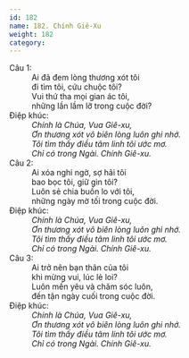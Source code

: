 ```yaml
---
id: 182
name: 182. Chính Giê-Xu
weight: 182
category: 
---
```

<dl><dt>Câu 1:</dt><dd data-verse="1">Ai đã đem lòng thương xót tôi <br/>đi tìm tôi, cứu chuộc tôi? <br/>Vui thứ tha mọi gian ác tôi, <br/>những lần lầm lỡ trong cuộc đời? </dd><dt>Điệp khúc:</dt><dd data-chorus="1"><em>Chính là Chúa, Vua Giê-xu, <br/>Ơn thương xót vô biên lòng luôn ghi nhớ. <br/>Tôi tìm thấy điều tâm linh tôi ước mơ. <br/>Chỉ có trong Ngài. Chính Giê-xu. </em></dd><dt>Câu 2:</dt><dd data-verse="2">Ai xóa nghi ngờ, sợ hãi tôi <br/>bao bọc tôi, giữ gìn tôi? <br/>Luôn sẻ chia buồn lo với tôi, <br/>những ngày mờ tối trong cuộc đời. </dd><dt>Điệp khúc:</dt><dd data-chorus="1"><em>Chính là Chúa, Vua Giê-xu, <br/>Ơn thương xót vô biên lòng luôn ghi nhớ. <br/>Tôi tìm thấy điều tâm linh tôi ước mơ. <br/>Chỉ có trong Ngài. Chính Giê-xu. </em></dd><dt>Câu 3:</dt><dd data-verse="3">Ai trở nên bạn thân của tôi <br/>khi mừng vui, lúc lẻ loi? <br/>Luôn mến yêu và chăm sóc luôn, <br/>đến tận ngày cuối trong cuộc đời. </dd><dt>Điệp khúc:</dt><dd data-chorus="1"><em>Chính là Chúa, Vua Giê-xu, <br/>Ơn thương xót vô biên lòng luôn ghi nhớ. <br/>Tôi tìm thấy điều tâm linh tôi ước mơ. <br/>Chỉ có trong Ngài. Chính Giê-xu. </em></dd></dl>
